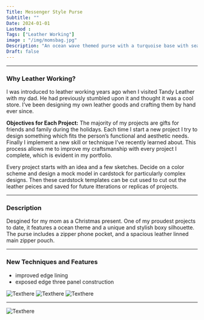```yaml
---
Title: Messenger Style Purse
Subtitle: ""
Date: 2024-01-01
Lastmod : 
Tags: ["Leather Working"]
image : "/img/momsbag.jpg"
Description: "An ocean wave themed purse with a turquoise base with seafoam accents."
Draft: false
---
```


--- 
### Why Leather Working?

I was introduced to leather working years ago when I visited Tandy Leather with my dad. He had previously stumbled upon it and thought it was a cool store. I’ve been designing my own leather goods and crafting them by hand ever since. 

**Objectives for Each Project:**
The majority of my projects are gifts for friends and family during the holidays. Each time I start a new project I try to design something which fits the person’s functional and aesthetic needs. Finally I implement a new skill or technique I’ve recently learned about. This process allows me to improve my craftsmanship with every project I complete, which is evident in my portfolio. 

Every project starts with an idea and a few sketches. Decide on a color scheme and design a mock model in cardstock for particularly complex designs. Then these cardstock templates can be cut used to cut out the leather peices and saved for future itterations or replicas of projects.

--- 

### Description ###
Desgined for my mom as a Christmas present. One of my proudest projects to date, it features a ocean theme and a unique and stylish boxy silhouette. The purse includes a zipper phone pocket, and a spacious leather linned main zipper pouch.

---

### New Techniques and Features
* improved edge lining
* exposed edge three panel construction

![Texthere](/img/edge.png "")
![Texthere](/img/3panel.png "")
![Texthere](/img/momsbagmaking.jpg "")

---

![Texthere](/img/momsbagcollage.jpg "")